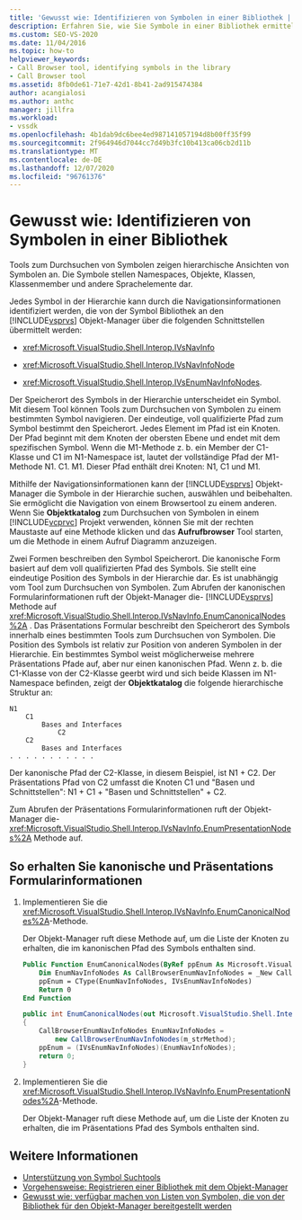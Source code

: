 ```yaml
---
title: 'Gewusst wie: Identifizieren von Symbolen in einer Bibliothek | Microsoft-Dokumentation'
description: Erfahren Sie, wie Sie Symbole in einer Bibliothek ermitteln, indem Sie Methoden implementieren, mit denen Navigationsinformationen aus der Symbol Bibliothek an den Visual Studio-Objekt-Manager übergeben werden.
ms.custom: SEO-VS-2020
ms.date: 11/04/2016
ms.topic: how-to
helpviewer_keywords:
- Call Browser tool, identifying symbols in the library
- Call Browser tool
ms.assetid: 8fb0de61-71e7-42d1-8b41-2ad915474384
author: acangialosi
ms.author: anthc
manager: jillfra
ms.workload:
- vssdk
ms.openlocfilehash: 4b1dab9dc6bee4ed987141057194d8b00ff35f99
ms.sourcegitcommit: 2f964946d7044cc7d49b3fc10b413ca06cb2d11b
ms.translationtype: MT
ms.contentlocale: de-DE
ms.lasthandoff: 12/07/2020
ms.locfileid: "96761376"
---
```

# <a name="how-to-identify-symbols-in-a-library"></a>Gewusst wie: Identifizieren von Symbolen in einer Bibliothek
Tools zum Durchsuchen von Symbolen zeigen hierarchische Ansichten von Symbolen an. Die Symbole stellen Namespaces, Objekte, Klassen, Klassenmember und andere Sprachelemente dar.

 Jedes Symbol in der Hierarchie kann durch die Navigationsinformationen identifiziert werden, die von der Symbol Bibliothek an den [!INCLUDE[vsprvs](../../code-quality/includes/vsprvs_md.md)] Objekt-Manager über die folgenden Schnittstellen übermittelt werden:

- <xref:Microsoft.VisualStudio.Shell.Interop.IVsNavInfo>

- <xref:Microsoft.VisualStudio.Shell.Interop.IVsNavInfoNode>

- <xref:Microsoft.VisualStudio.Shell.Interop.IVsEnumNavInfoNodes>.

 Der Speicherort des Symbols in der Hierarchie unterscheidet ein Symbol. Mit diesem Tool können Tools zum Durchsuchen von Symbolen zu einem bestimmten Symbol navigieren. Der eindeutige, voll qualifizierte Pfad zum Symbol bestimmt den Speicherort. Jedes Element im Pfad ist ein Knoten. Der Pfad beginnt mit dem Knoten der obersten Ebene und endet mit dem spezifischen Symbol. Wenn die M1-Methode z. b. ein Member der C1-Klasse und C1 im N1-Namespace ist, lautet der vollständige Pfad der M1-Methode N1. C1. M1. Dieser Pfad enthält drei Knoten: N1, C1 und M1.

 Mithilfe der Navigationsinformationen kann der [!INCLUDE[vsprvs](../../code-quality/includes/vsprvs_md.md)] Objekt-Manager die Symbole in der Hierarchie suchen, auswählen und beibehalten. Sie ermöglicht die Navigation von einem Browsertool zu einem anderen. Wenn Sie **Objektkatalog** zum Durchsuchen von Symbolen in einem [!INCLUDE[vcprvc](../../code-quality/includes/vcprvc_md.md)] Projekt verwenden, können Sie mit der rechten Maustaste auf eine Methode klicken und das **Aufrufbrowser** Tool starten, um die Methode in einem Aufruf Diagramm anzuzeigen.

 Zwei Formen beschreiben den Symbol Speicherort. Die kanonische Form basiert auf dem voll qualifizierten Pfad des Symbols. Sie stellt eine eindeutige Position des Symbols in der Hierarchie dar. Es ist unabhängig vom Tool zum Durchsuchen von Symbolen. Zum Abrufen der kanonischen Formularinformationen ruft der Objekt-Manager die- [!INCLUDE[vsprvs](../../code-quality/includes/vsprvs_md.md)] Methode auf <xref:Microsoft.VisualStudio.Shell.Interop.IVsNavInfo.EnumCanonicalNodes%2A> . Das Präsentations Formular beschreibt den Speicherort des Symbols innerhalb eines bestimmten Tools zum Durchsuchen von Symbolen. Die Position des Symbols ist relativ zur Position von anderen Symbolen in der Hierarchie. Ein bestimmtes Symbol weist möglicherweise mehrere Präsentations Pfade auf, aber nur einen kanonischen Pfad. Wenn z. b. die C1-Klasse von der C2-Klasse geerbt wird und sich beide Klassen im N1-Namespace befinden, zeigt der **Objektkatalog** die folgende hierarchische Struktur an:

```
N1
    C1
        Bases and Interfaces
            C2
    C2
        Bases and Interfaces
. . . . . . . . . . .

```

 Der kanonische Pfad der C2-Klasse, in diesem Beispiel, ist N1 + C2. Der Präsentations Pfad von C2 umfasst die Knoten C1 und "Basen und Schnittstellen": N1 + C1 + "Basen und Schnittstellen" + C2.

 Zum Abrufen der Präsentations Formularinformationen ruft der Objekt-Manager die- <xref:Microsoft.VisualStudio.Shell.Interop.IVsNavInfo.EnumPresentationNodes%2A> Methode auf.

## <a name="to-obtain-canonical-and-presentation-forms-information"></a>So erhalten Sie kanonische und Präsentations Formularinformationen

1. Implementieren Sie die <xref:Microsoft.VisualStudio.Shell.Interop.IVsNavInfo.EnumCanonicalNodes%2A>-Methode.

     Der Objekt-Manager ruft diese Methode auf, um die Liste der Knoten zu erhalten, die im kanonischen Pfad des Symbols enthalten sind.

    ```vb
    Public Function EnumCanonicalNodes(ByRef ppEnum As Microsoft.VisualStudio.Shell.Interop.IVsEnumNavInfoNodes) As Integer
        Dim EnumNavInfoNodes As CallBrowserEnumNavInfoNodes = _New CallBrowserEnumNavInfoNodes(m_strMethod)
        ppEnum = CType(EnumNavInfoNodes, IVsEnumNavInfoNodes)
        Return 0
    End Function
    ```

    ```csharp
    public int EnumCanonicalNodes(out Microsoft.VisualStudio.Shell.Interop.IVsEnumNavInfoNodes ppEnum)
    {
        CallBrowserEnumNavInfoNodes EnumNavInfoNodes =
            new CallBrowserEnumNavInfoNodes(m_strMethod);
        ppEnum = (IVsEnumNavInfoNodes)(EnumNavInfoNodes);
        return 0;
    }

    ```

2. Implementieren Sie die <xref:Microsoft.VisualStudio.Shell.Interop.IVsNavInfo.EnumPresentationNodes%2A>-Methode.

     Der Objekt-Manager ruft diese Methode auf, um die Liste der Knoten zu erhalten, die im Präsentations Pfad des Symbols enthalten sind.

## <a name="see-also"></a>Weitere Informationen
- [Unterstützung von Symbol Suchtools](../../extensibility/internals/supporting-symbol-browsing-tools.md)
- [Vorgehensweise: Registrieren einer Bibliothek mit dem Objekt-Manager](../../extensibility/internals/how-to-register-a-library-with-the-object-manager.md)
- [Gewusst wie: verfügbar machen von Listen von Symbolen, die von der Bibliothek für den Objekt-Manager bereitgestellt werden](../../extensibility/internals/how-to-expose-lists-of-symbols-provided-by-the-library-to-the-object-manager.md)
